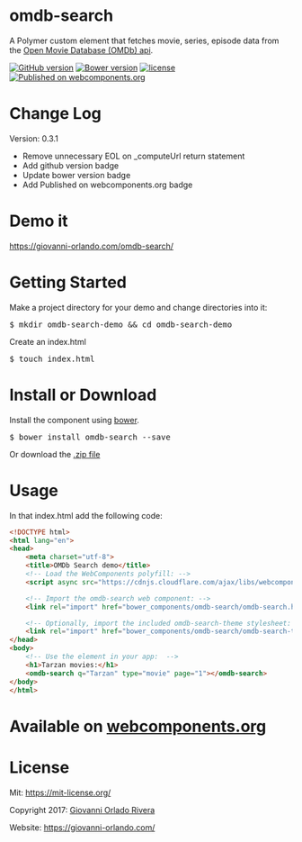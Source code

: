 # omdb-search

A Polymer custom element that fetches movie, series, episode data from the
[Open Movie Database (OMDb) api](https://www.omdbapi.com/).

[![GitHub version](https://badge.fury.io/gh/giovanni0918%2Fomdb-search.svg)](https://badge.fury.io/gh/giovanni0918%2Fomdb-search) [![Bower version](https://badge.fury.io/bo/omdb-search.svg)](https://badge.fury.io/bo/omdb-search) [![license](https://img.shields.io/github/license/giovanni0918/omdb-search.svg)](https://img.shields.io/github/license/giovanni0918/omdb-search.svg) [![Published on webcomponents.org](https://img.shields.io/badge/webcomponents.org-published-blue.svg)](https://www.webcomponents.org/element/giovanni0918/omdb-search)


# Change Log

Version: 0.3.1
- Remove unnecessary EOL on _computeUrl return statement
- Add github version badge
- Update bower version badge
- Add Published on webcomponents.org badge

# Demo it
<https://giovanni-orlando.com/omdb-search/>

# Getting Started

Make a project directory for your demo and change directories into it:
<pre>$ mkdir omdb-search-demo && cd omdb-search-demo</pre>

Create an index.html
<pre>$ touch index.html</pre>

# Install or Download
Install the component using [bower](https://bower.io/).
<pre>$ bower install omdb-search --save</pre>

Or download the [.zip file](https://github.com/giovanni0918/omdb-search/archive/master.zip)

# Usage

In that index.html add the following code:

```html
<!DOCTYPE html>
<html lang="en">
<head>
    <meta charset="utf-8">
    <title>OMDb Search demo</title>
    <!-- Load the WebComponents polyfill: -->
    <script async src="https://cdnjs.cloudflare.com/ajax/libs/webcomponentsjs/0.7.24/webcomponents-lite.js"></script>

    <!-- Import the omdb-search web component: -->
    <link rel="import" href="bower_components/omdb-search/omdb-search.html">

    <!-- Optionally, import the included omdb-search-theme stylesheet: -->
    <link rel="import" href="bower_components/omdb-search/omdb-search-theme.html">
</head>
<body>
    <!-- Use the element in your app:  -->
    <h1>Tarzan movies:</h1>
    <omdb-search q="Tarzan" type="movie" page="1"></omdb-search>
</body>
</html>
```
# Available on [webcomponents.org](https://www.webcomponents.org/element/giovanni0918/omdb-search) 

# License
Mit: <https://mit-license.org/>

Copyright 2017: [Giovanni Orlado Rivera](https://github.com/giovanni0918)

Website: <https://giovanni-orlando.com/>
